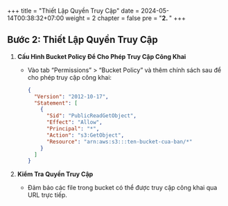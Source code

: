 +++
title = "Thiết Lập Quyền Truy Cập"
date = 2024-05-14T00:38:32+07:00
weight = 2
chapter = false
pre = "<b>2. </b>"
+++

## Bước 2: Thiết Lập Quyền Truy Cập

1. **Cấu Hình Bucket Policy Để Cho Phép Truy Cập Công Khai**

   - Vào tab “Permissions” > “Bucket Policy” và thêm chính sách sau để cho phép truy cập công khai:

     ```json
     {
       "Version": "2012-10-17",
       "Statement": [
         {
           "Sid": "PublicReadGetObject",
           "Effect": "Allow",
           "Principal": "*",
           "Action": "s3:GetObject",
           "Resource": "arn:aws:s3:::ten-bucket-cua-ban/*"
         }
       ]
     }
     ```

2. **Kiểm Tra Quyền Truy Cập**
   - Đảm bảo các file trong bucket có thể được truy cập công khai qua URL trực tiếp.
